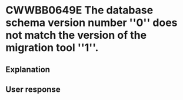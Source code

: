 # CWWBB0649E The database schema version number ''0'' does not match the version of the migration tool ''1''.

## Explanation

## User response